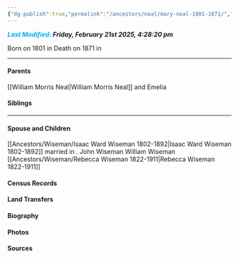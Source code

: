 ```yaml
---
{"dg-publish":true,"permalink":"/ancestors/neal/mary-neal-1801-1871/","tags":["Mary-Neal"]}
---
```


***<font color="#00b0f0">Last Modified:</font> Friday, February 21st 2025, 4:28:20 pm***

Born on  1801 in <!-- link to place -->
Death on 1871 in <!-- link to place -->

---
#### Parents

[[William Morris Neal\|William Morris Neal]] and Emelia
#### Siblings
<!-- Link to sibling -->

---
#### Spouse and Children
[[Ancestors/Wiseman/Isaac Ward Wiseman 1802-1892\|Isaac Ward Wiseman 1802-1892]] married <!-- link to date --> in <!-- link to place -->.
John Wiseman
William Wiseman
[[Ancestors/Wiseman/Rebecca Wiseman 1822-1911\|Rebecca Wiseman 1822-1911]]
#### Census Records

#### Land Transfers

#### Biography

#### Photos

#### Sources

